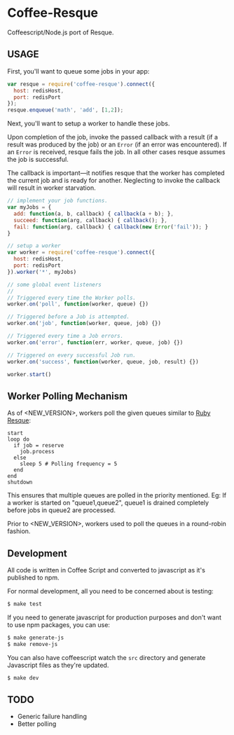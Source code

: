 # Coffee-Resque

Coffeescript/Node.js port of Resque.

## USAGE

First, you'll want to queue some jobs in your app:

```javascript
var resque = require('coffee-resque').connect({
  host: redisHost,
  port: redisPort
});
resque.enqueue('math', 'add', [1,2]);
```

Next, you'll want to setup a worker to handle these jobs.   

Upon completion of the job, invoke the passed callback with a result 
(if a result was produced by the job) or an `Error` (if an error was
encountered).  If an `Error` is received, resque fails the
job. In all other cases resque assumes the job is successful.

The callback is important—it notifies resque that the worker
has completed the current job and is ready for another. Neglecting to 
invoke the callback will result in worker starvation.

```javascript
// implement your job functions.
var myJobs = {
  add: function(a, b, callback) { callback(a + b); },
  succeed: function(arg, callback) { callback(); },
  fail: function(arg, callback) { callback(new Error('fail')); }
}

// setup a worker
var worker = require('coffee-resque').connect({
  host: redisHost,
  port: redisPort
}).worker('*', myJobs)

// some global event listeners
//
// Triggered every time the Worker polls.
worker.on('poll', function(worker, queue) {})

// Triggered before a Job is attempted.
worker.on('job', function(worker, queue, job) {})

// Triggered every time a Job errors.
worker.on('error', function(err, worker, queue, job) {})

// Triggered on every successful Job run.
worker.on('success', function(worker, queue, job, result) {})

worker.start()
```

## Worker Polling Mechanism

As of <NEW_VERSION>, workers poll the given queues similar to [Ruby Resque](https://github.com/resque/resque):

```
start
loop do
  if job = reserve
    job.process
  else
    sleep 5 # Polling frequency = 5
  end
end
shutdown
```

This ensures that multiple queues are polled in the priority mentioned.  Eg: If a worker is started on "queue1,queue2",
queue1 is drained completely before jobs in queue2 are processed.

Prior to <NEW_VERSION>, workers used to poll the queues in a round-robin fashion.

## Development

All code is written in Coffee Script and converted to javascript as it's
published to npm.

For normal development, all you need to be concerned about is testing:

```bash
$ make test
```

If you need to generate javascript for production purposes and don't want to use npm packages, you can use:

```bash
$ make generate-js
$ make remove-js
```

You can also have coffeescript watch the `src` directory and generate Javascript files as they're updated.

```bash
$ make dev
```

## TODO

* Generic failure handling
* Better polling